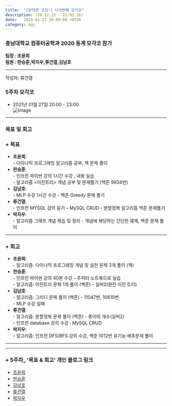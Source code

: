 ```yaml
---
title:  "[방학엔 코딩!] 다섯번째 모각코"
description: (20.12.23 - 21.02.16)
date:   2020-01-27 20:00:00 +0530
category: mgc
---
```

### 충남대학교 컴퓨터공학과 2020 동계 모각코 참가
**팀장 : 조윤희**  
**팀원 : 한승훈,박지우,류건열,김남호**  

---


작성자: 류건열      
### 5주차 모각코
+ 2021년 01월 27일 20:00 - 23:00  
![image](https://user-images.githubusercontent.com/26339800/106007703-ecbf1100-60f9-11eb-9eb7-8012b252b032.png)  


---  

### 목표 및 회고  
### + 목표  
  - **조윤희**:   
        - 다이나믹 프로그래밍 알고리즘 공부, 책 문제 풀이
  - **한승훈**:   
        - 인프런 파이썬 강의 1시간 수강 , 내용 실습  
        - 알고리즘 <이진트리> 개념 공부 및 문제풀기 (백준 9934번)
  - **김남호**:   
        - MLP 수강 1시간 수강
        - 백준 Greedy 문제 풀기  
  - **류건열**:   
        - 인프런 MYSQL 강의 듣기 –  MySQL CRUD
        - 분할정복 알고리즘 백준 문제풀기
  - **박지우**:   
        - 알고리즘 그래프 개념 복습 및 정리
        - 개념에 해당하는 간단한 예제, 백준 문제 풀이  

---  

        
### + 회고  
  - **조윤희**:   
        - 알고리즘: 다이나믹 프로그래밍 개념 및 실전 문제 3개 풀이 (책)   
  - **한승훈**:   
        - 인프런 파이썬 강의 40분 수강 - 주피터 노트북으로 실습  
        - 알고리즘: 이진트리 문제 1개 풀이 (백준) - 실버2(완전 이진 트리) 
  - **김남호**:     
        - 알고리즘: 그리디 문제 풀이 (백준) - 11047번, 10610번  
        - MLP 수강 실패
  - **류건열**:   
        - 알고리즘: 분할정복 문제 풀이 (백준) - 종이의 개수(실버2)  
        - 인프런 database 강의 수강 : MySQL CRUD  
  - **박지우**:   
        - 알고리즘: 인프런 DFS/BFS 강의 수강, 백준 1012번 유기농 배추문제 풀이
       
---        
---  
   
### + 5주차_ '목표 & 회고' 개인 블로그 링크
  - [조윤희](https://uni2237.github.io/mgc/mgc05/)  
  - [한승훈](https://gooriiie.github.io/2020-%EB%8F%99%EA%B3%84-%EB%AA%A8%EA%B0%81%EC%BD%94-5%EC%A3%BC%EC%B0%A8-%EB%AA%A9%ED%91%9C%EC%99%80-%ED%9A%8C%EA%B3%A0/)  
  - [김남호](https://gitnamu.github.io/mogakco/2021/01/27/week300.html)
  - [류건열](https://rjsduf0503.github.io/week05)
  - [박지우](https://jwpark6.github.io/WinterWeek5/)  
